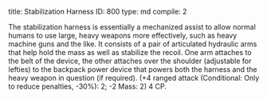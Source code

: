 title:          Stabilization Harness
ID:             800
type:           md
compile:        2



The stabilization harness is essentially a mechanized assist to allow normal humans to use large, heavy weapons more effectively, such as heavy machine guns and the like. It consists of a pair of articulated hydraulic arms that help hold the mass as well as stabilize the recoil. One arm attaches to the belt of the device, the other attaches over the shoulder (adjustable for lefties) to the backpack power device that powers both the harness and the heavy weapon in question (if required). (+4 ranged attack (Conditional: Only to reduce penalties, -30%): 2; -2 Mass: 2) 4 CP.